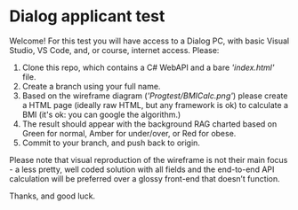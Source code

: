 Dialog applicant test
=====================

Welcome! For this test you will have access to a Dialog PC, with basic Visual Studio, VS Code, and, or course, internet access. Please:

1. Clone this repo, which contains a C# WebAPI and a bare *'index.html'* file.
2. Create a branch using your full name.
3. Based on the wireframe diagram (*'Progtest/BMICalc.png'*) please create a HTML page (ideally raw HTML, but any framework is ok) to calculate a BMI (it's ok: you can google the algorithm.)
4. The result should appear with the background RAG charted based on Green for normal, Amber for under/over, or Red for obese.
5. Commit to your branch, and push back to origin.

Please note that visual reproduction of the wireframe is not their main focus - a less pretty, well coded solution with all fields and the end-to-end API calculation will be preferred over a glossy front-end that doesn’t function.

Thanks, and good luck.
